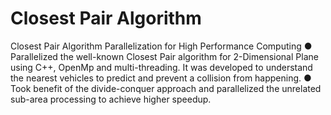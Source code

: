 # Closest Pair Algorithm
Closest Pair Algorithm Parallelization for High Performance Computing
● Parallelized the well-known Closest Pair algorithm for 2-Dimensional Plane using C++, OpenMp and multi-threading. It was
developed to understand the nearest vehicles to predict and prevent a collision from happening.
● Took benefit of the divide-conquer approach and parallelized the unrelated sub-area processing to achieve higher speedup. 
